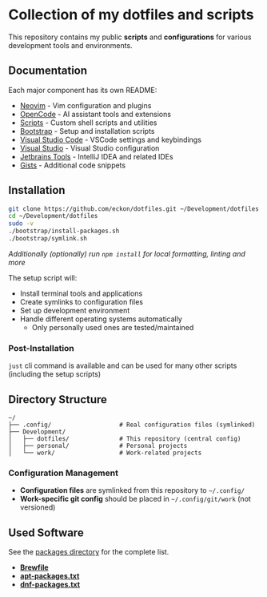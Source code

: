 # Collection of my dotfiles and scripts

This repository contains my public **scripts** and **configurations** for various development tools and environments.

## Documentation

Each major component has its own README:

- [Neovim](./config/nvim/README.md) - Vim configuration and plugins
- [OpenCode](./config/opencode/README.md) - AI assistant tools and extensions
- [Scripts](./scripts/README.md) - Custom shell scripts and utilities
- [Bootstrap](./bootstrap/README.md) - Setup and installation scripts
- [Visual Studio Code](./config/vscode/README.md) - VSCode settings and keybindings
- [Visual Studio](./config/visual-studio/README.md) - Visual Studio configuration
- [Jetbrains Tools](./config/jetbrains/README.md) - IntelliJ IDEA and related IDEs
- [Gists](https://gist.github.com/eckon) - Additional code snippets

## Installation

```bash
git clone https://github.com/eckon/dotfiles.git ~/Development/dotfiles
cd ~/Development/dotfiles
sudo -v
./bootstrap/install-packages.sh
./bootstrap/symlink.sh
```

_Additionally (optionally) run `npm install` for local formatting, linting and more_

The setup script will:

- Install terminal tools and applications
- Create symlinks to configuration files
- Set up development environment
- Handle different operating systems automatically
  - Only personally used ones are tested/maintained

### Post-Installation

`just` cli command is available and can be used for many other scripts (including the setup scripts)

## Directory Structure

```text
~/
├── .config/                   # Real configuration files (symlinked)
├── Development/
│   ├── dotfiles/              # This repository (central config)
│   ├── personal/              # Personal projects
│   └── work/                  # Work-related projects
```

### Configuration Management

- **Configuration files** are symlinked from this repository to `~/.config/`
- **Work-specific git config** should be placed in `~/.config/git/work` (not versioned)

## Used Software

See the [packages directory](./bootstrap/packages/) for the complete list.

- **[Brewfile](./bootstrap/packages/Brewfile)**
- **[apt-packages.txt](./bootstrap/packages/apt-packages.txt)**
- **[dnf-packages.txt](./bootstrap/packages/dnf-packages.txt)**
